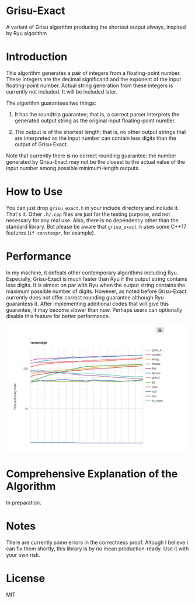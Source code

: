 # Grisu-Exact
A variant of Grisu algorithm producing the shortest output always, inspired by Ryu algorithm

# Introduction
This algorithm generates a pair of integers from a floating-point number. These integers are the decimal significand and the exponent of the input floating-point number. Actual string generation from these integers is currently not included. It will be included later.

The algorithm guarantees two things:

1) It has the roundtrip guarantee; that is, a correct parser interprets the generated output string as the original input floating-point number.

2) The output is of the shortest length; that is, no other output strings that are interpreted as the input number can contain less digits than the output of Grisu-Exact.

Note that currently there is no correct rounding guarantee: the number generated by Grisu-Exact may not be the closest to the actual value of the input number among possible minimum-length outputs.

# How to Use
You can just drop ````grisu_exact.h```` in your include directory and include it. That's it. Other ````.h/.cpp```` files are just for the testing purpose, and not necessary for any real use. Also, there is no dependency other than the standard library.
But please be aware that ````grisu_exact.h```` uses some C++17 features (````if constexpr````, for example).

# Performance
In my machine, it defeats other contemporary algorithms including Ryu. Especially, Grisu-Exact is much faster than Ryu if the output string contains less digits. It is almost on par with Ryu when the output string contains the maximum possible number of digits. However, as noted before Grisu-Exact currently does not offer correct rounding guarantee although Ryu guarantess it. After implementing additional codes that will give this guarantee, it may become slower than now. Perhaps users can optionally disable this feature for better performance.

![corei7_7700hq@2.80_win64_vc2019_randomdigit_time](benchmark.png)

# Comprehensive Explanation of the Algorithm
In preparation.

# Notes
There are currently some errors in the correctness proof. Altough I believe I can fix them shortly, this library is by no mean production-ready. Use it with your own risk.

# License
MIT
